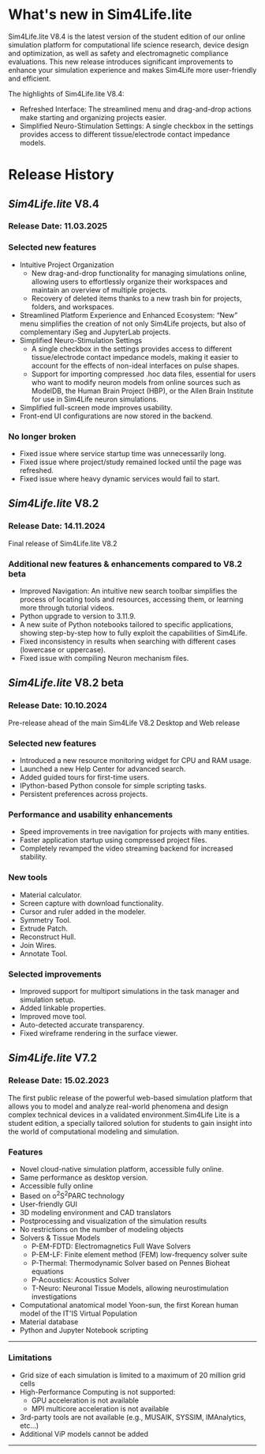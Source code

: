 
# What's new in Sim4Life.lite

Sim4Life.lite V8.4 is the latest version of the student edition of our online simulation platform for computational life science research, device design and optimization, as well as safety and electromagnetic compliance evaluations. This new release introduces significant improvements to enhance your simulation experience and makes Sim4Life more user-friendly and efficient.

The highlights of Sim4Life.lite V8.4:
- Refreshed Interface: The streamlined menu and drag-and-drop actions make starting and organizing projects easier.
- Simplified Neuro-Stimulation Settings: A single checkbox in the settings provides access to different tissue/electrode contact impedance models.


# Release History

## _**Sim4Life.lite**_ V8.4 
### Release Date: 11.03.2025

### **Selected new features**
- Intuitive Project Organization
    - New drag-and-drop functionality for managing simulations online, allowing users to effortlessly organize their workspaces and maintain an overview of multiple projects.
    - Recovery of deleted items thanks to a new trash bin for projects, folders, and workspaces.
- Streamlined Platform Experience and Enhanced Ecosystem: “New” menu simplifies the creation of not only Sim4Life projects, but also of complementary iSeg and JupyterLab projects.
- Simplified Neuro-Stimulation Settings
    - A single checkbox in the settings provides access to different tissue/electrode contact impedance models, making it easier to account for the effects of non-ideal interfaces on pulse shapes.
    - Support for importing compressed .hoc data files, essential for users who want to modify neuron models from online sources such as ModelDB, the Human Brain Project (HBP), or the Allen Brain Institute for use in Sim4Life neuron simulations.
- Simplified full-screen mode improves usability.
- Front-end UI configurations are now stored in the backend.

### **No longer broken**
- Fixed issue where service startup time was unnecessarily long.
- Fixed issue where project/study remained locked until the page was refreshed.
- Fixed issue where heavy dynamic services would fail to start.


## _**Sim4Life.lite**_ V8.2 
### Release Date: 14.11.2024

Final release of Sim4Life.lite V8.2

### Additional new features & enhancements compared to V8.2 beta
- Improved Navigation: An intuitive new search toolbar simplifies the process of locating tools and resources, accessing them, or learning more through tutorial videos.
- Python upgrade to version to 3.11.9.
- A new suite of Python notebooks tailored to specific applications, showing step-by-step how to fully exploit the capabilities of Sim4Life.
- Fixed inconsistency in results when searching with different cases (lowercase or uppercase).
- Fixed issue with compiling Neuron mechanism files.



## _**Sim4Life.lite**_ V8.2 beta
### Release Date: 10.10.2024

Pre-release ahead of the main Sim4Life V8.2 Desktop and Web release

### **Selected new features**
- Introduced a new resource monitoring widget for CPU and RAM usage.
- Launched a new Help Center for advanced search.
- Added guided tours for first-time users.
- IPython-based Python console for simple scripting tasks.
- Persistent preferences across projects.

### **Performance and usability enhancements**
- Speed improvements in tree navigation for projects with many entities.
- Faster application startup using compressed project files.
- Completely revamped the video streaming backend for increased stability.

### **New tools**
- Material calculator.
- Screen capture with download functionality.
- Cursor and ruler added in the modeler.
- Symmetry Tool.
- Extrude Patch.
- Reconstruct Hull.
- Join Wires.
- Annotate Tool.

### **Selected improvements**
- Improved support for multiport simulations in the task manager and simulation setup.
- Added linkable properties.
- Improved move tool.
- Auto-detected accurate transparency.
- Fixed wireframe rendering in the surface viewer.

## _**Sim4Life.lite**_ V7.2
### Release Date: 15.02.2023

The first public release of the powerful web-based simulation platform that allows you to model and analyze real-world phenomena and design complex technical devices in a validated environment.Sim4Life Lite is a student edition, a specially tailored solution for students to gain insight into the world of computational modeling and simulation.

### **Features**

- Novel cloud-native simulation platform, accessible fully online.
- Same performance as desktop version.
- Accessible fully online
- Based on o<sup>2</sup>S<sup>2</sup>PARC technology
- User-friendly GUI
- 3D modeling environment and CAD translators
- Postprocessing and visualization of the simulation results 
- No restrictions on the number of modeling objects
- Solvers & Tissue Models
    * P-EM-FDTD: Electromagnetics Full Wave Solvers
    * P-EM-LF: Finite element method (FEM) low-frequency solver suite
    * P-Thermal: Thermodynamic Solver based on Pennes Bioheat equations
    * P-Acoustics: Acoustics Solver
    * T-Neuro: Neuronal Tissue Models, allowing neurostimulation investigations
- Computational anatomical model Yoon-sun, the first Korean human model of the IT'IS Virtual Population
- Material database
- Python and Jupyter Notebook scripting


---

### **Limitations**
- Grid size of each simulation is limited to a maximum of 20 million grid cells
- High-Performance Computing is not supported:
    * GPU acceleration is not available
    * MPI multicore acceleration is not available
- 3rd-party tools are not available (e.g., MUSAIK, SYSSIM, IMAnalytics, etc…)
- Additional ViP models cannot be added

---


